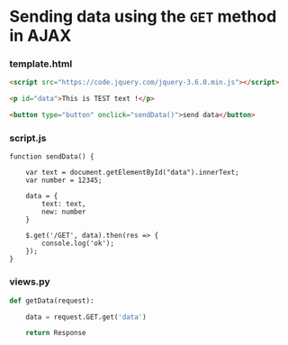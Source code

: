 # Sending data using the ```GET``` method in AJAX


### template.html
```HTML
<script src="https://code.jquery.com/jquery-3.6.0.min.js"></script>
```

```HTML
<p id="data">This is TEST text !</p>

<button type="button" onclick="sendData()">send data</button>
```

### script.js


```JS
function sendData() {

    var text = document.getElementById("data").innerText;
    var number = 12345;

    data = {
        text: text,
        new: number
    }

    $.get('/GET', data).then(res => {
        console.log('ok');
    });
}
```

### views.py

```PYTHON
def getData(request):

    data = request.GET.get('data')

    return Response
```